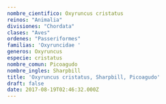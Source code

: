 ```yaml
---
nombre_cientifico: Oxyruncus cristatus
reinos: "Animalia"
divisiones: "Chordata"
clases: "Aves"
ordenes: "Passeriformes"
familias: 'Oxyruncidae '
generos: Oxyruncus
especie: cristatus
nombre_comun: Picoagudo
nombre_ingles: Sharpbill
title: 'Oxyruncus cristatus, Sharpbill, Picoagudo'
draft: false
date: 2017-08-19T02:46:32.000Z
---
```


